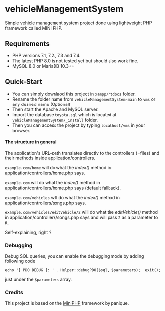 # vehicleManagementSystem

Simple vehicle management system project done using lightweight PHP framework called MINI PHP. 

## Requirements

- PHP versions 7.1, 7.2., 7.3 and 7.4. 
- The latest PHP 8.0 is not tested yet but should also work fine.
- MySQL 8.0 or MariaDB 10.3++

## Quick-Start

- You can simply downlaod this project in `xampp/htdocs` folder. 
- Rename the folder name from `vehicleManagementSystem-main` to `vms` or any desired name (Optional)
- Then start the Apache and MySQL server. 
- Import the database `toyota.sql` which is located at `vehicleManagementSystem/_install` folder.
- Then you can access the project by typing `localhost/vms` in your browser.

#### The structure in general

The application's URL-path translates directly to the controllers (=files) and their methods inside 
application/controllers. 

`example.com/home` will do what the *index()* method in application/controllers/home.php says.

`example.com` will do what the *index()* method in application/controllers/home.php says (default fallback).

`example.com/vehicles` will do what the *index()* method in application/controllers/songs.php says.

`example.com/vehicles/editVehicle/2` will do what the *editVehicle()* method in application/controllers/songs.php says and
will pass `2` as a parameter to it.

Self-explaining, right ?

### Debugging

Debug SQL queries, you can enable the debugging mode by adding following code 

```
echo '[ PDO DEBUG ]: ' . Helper::debugPDO($sql, $parameters);  exit();
```

just under the `$parameters` array.

### Credits

This project is based on the [MiniPHP](https://github.com/panique/mini) framework by panique.
